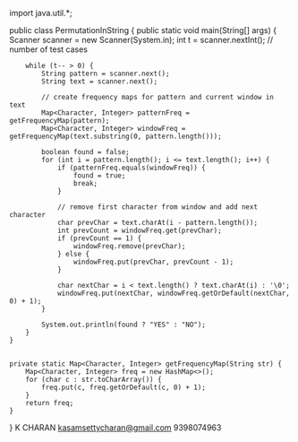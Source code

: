 import java.util.*;

public class PermutationInString {
    public static void main(String[] args) {
        Scanner scanner = new Scanner(System.in);
        int t = scanner.nextInt(); // number of test cases
        
        while (t-- > 0) {
            String pattern = scanner.next();
            String text = scanner.next();
            
            // create frequency maps for pattern and current window in text
            Map<Character, Integer> patternFreq = getFrequencyMap(pattern);
            Map<Character, Integer> windowFreq = getFrequencyMap(text.substring(0, pattern.length()));
            
            boolean found = false;
            for (int i = pattern.length(); i <= text.length(); i++) {
                if (patternFreq.equals(windowFreq)) {
                    found = true;
                    break;
                }
                
                // remove first character from window and add next character
                char prevChar = text.charAt(i - pattern.length());
                int prevCount = windowFreq.get(prevChar);
                if (prevCount == 1) {
                    windowFreq.remove(prevChar);
                } else {
                    windowFreq.put(prevChar, prevCount - 1);
                }
                
                char nextChar = i < text.length() ? text.charAt(i) : '\0';
                windowFreq.put(nextChar, windowFreq.getOrDefault(nextChar, 0) + 1);
            }
            
            System.out.println(found ? "YES" : "NO");
        }
    }
    
    
    private static Map<Character, Integer> getFrequencyMap(String str) {
        Map<Character, Integer> freq = new HashMap<>();
        for (char c : str.toCharArray()) {
            freq.put(c, freq.getOrDefault(c, 0) + 1);
        }
        return freq;
    }
}
K CHARAN
kasamsettycharan@gmail.com
9398074963
